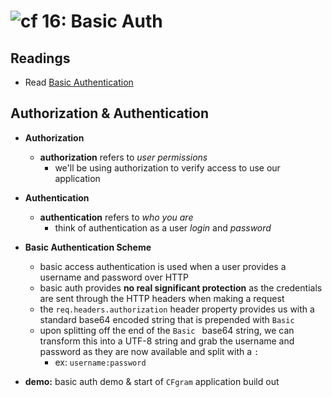 ![cf](http://i.imgur.com/7v5ASc8.png) 16: Basic Auth
=====================================

## Readings
* Read [Basic Authentication](https://en.wikipedia.org/wiki/Basic_access_authentication)


## Authorization & Authentication
  * **Authorization**
    * **authorization** refers to *user permissions*
      * we'll be using authorization to verify access to use our application

  * **Authentication**
    * **authentication** refers to *who you are*
      * think of authentication as a user *login* and *password*

  * **Basic Authentication Scheme**
    * basic access authentication is used when a user provides a username and password over HTTP
    * basic auth provides **no real significant protection** as the credentials are sent through the HTTP headers when making a request
    * the `req.headers.authorization` header property provides us with a standard base64 encoded string that is prepended with `Basic `
    * upon splitting off the end of the `Basic ` base64 string, we can transform this into a UTF-8 string and grab the username and password as they are now available and split with a `:`
      * ex: `username:password`

  * **demo:** basic auth demo & start of `CFgram` application build out
